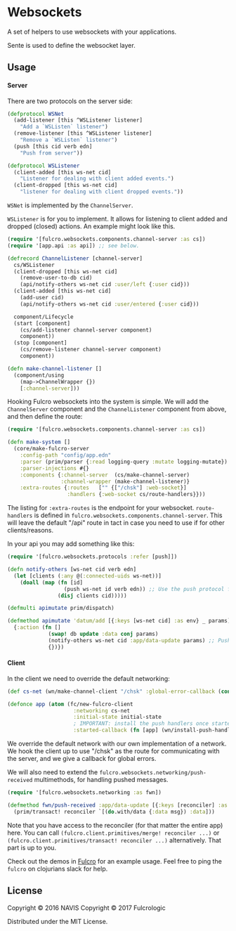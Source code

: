 # Websockets

A set of helpers to use websockets with your applications.

Sente is used to define the websocket layer.

## Usage

#### Server

There are two protocols on the server side:

```clojure
(defprotocol WSNet
  (add-listener [this ^WSListener listener]
    "Add a `WSListen` listener")
  (remove-listener [this ^WSListener listener]
    "Remove a `WSListen` listener")
  (push [this cid verb edn]
    "Push from server"))

(defprotocol WSListener
  (client-added [this ws-net cid]
    "Listener for dealing with client added events.")
  (client-dropped [this ws-net cid]
    "listener for dealing with client dropped events."))
```

`WSNet` is implemented by the `ChannelServer`.

`WSListener` is for you to implement. It allows for listening to client added and dropped (closed) actions. An example might look like this.

```clojure
(require '[fulcro.websockets.components.channel-server :as cs])
(require '[app.api :as api]) ;; see below.

(defrecord ChannelListener [channel-server]
  cs/WSListener
  (client-dropped [this ws-net cid]
    (remove-user-to-db cid)
    (api/notify-others ws-net cid :user/left {:user cid}))
  (client-added [this ws-net cid]
    (add-user cid)
    (api/notify-others ws-net cid :user/entered {:user cid}))

  component/Lifecycle
  (start [component]
    (cs/add-listener channel-server component)
    component))
  (stop [component]
    (cs/remove-listener channel-server component)
    component))

(defn make-channel-listener []
  (component/using
    (map->ChannelWrapper {})
    [:channel-server]))
```

Hooking Fulcro websockets into the system is simple. We will add the `ChannelServer` component and the `ChannelListener` component from above, and then define the route:

```clojure
(require '[fulcro.websockets.components.channel-server :as cs])

(defn make-system []
  (core/make-fulcro-server
    :config-path "config/app.edn"
    :parser (prim/parser {:read logging-query :mutate logging-mutate})
    :parser-injections #{}
    :components {:channel-server  (cs/make-channel-server)
                 :channel-wrapper (make-channel-listener)}
    :extra-routes {:routes   ["" {["/chsk"] :web-socket}]
                   :handlers {:web-socket cs/route-handlers}}))
```

The listing for `:extra-routes` is the endpoint for your websocket. `route-handlers` is defined in `fulcro.websockets.components.channel-server`. This will leave the default "/api" route in tact in case you need to use if for other clients/reasons.

In your api you may add something like this:

```clojure
(require '[fulcro.websockets.protocols :refer [push]])

(defn notify-others [ws-net cid verb edn]
  (let [clients (:any @(:connected-uids ws-net))]
    (doall (map (fn [id]
                  (push ws-net id verb edn)) ;; Use the push protocol function on the ws-net to send to clients.
                (disj clients cid)))))

(defmulti apimutate prim/dispatch)

(defmethod apimutate 'datum/add [{:keys [ws-net cid] :as env} _ params] ;; ws-net is the protocol defined in fulcro-websockets and it is added to the environment for use by mutations and components.
  {:action (fn []
             (swap! db update :data conj params)
             (notify-others ws-net cid :app/data-update params) ;; Push to topic with data (params) excluding cid
             {})})
```

#### Client

In the client we need to override the default networking:

```clojure
(def cs-net (wn/make-channel-client "/chsk" :global-error-callback (constantly nil)))

(defonce app (atom (fc/new-fulcro-client
                     :networking cs-net
                     :initial-state initial-state
                     ; IMPORTANT: install the push handlers once started! push-received won't work unless you do this.
                     :started-callback (fn [app] (wn/install-push-handlers cs-net app)))))
```

We override the default network with our own implementation of a network. We hook the client up to use "/chsk" as the route for communicating with the server, and we give a callback for global errors.

We will also need to extend the `fulcro.websockets.networking/push-received` multimethods, for handling pushed messages.

```clojure
(require '[fulcro.websockets.networking :as fwn])

(defmethod fwn/push-received :app/data-update [{:keys [reconciler] :as app} {:keys [topic msg] :as message}] ;; message => {:topic verb :msg edn}
  (prim/transact! reconciler `[(do.with/data {:data msg}) :data]))
```

Note that you have access to the reconciler (for that matter the entire app) here. You can call `(fulcro.client.primitives/merge! reconciler ...)` or `(fulcro.client.primitives/transact! reconciler ...)` alternatively. That part is up to you.


Check out the demos in [Fulcro](https://github.com/fulcrologic/fulcro) for an example usage. Feel free to ping the `fulcro` on clojurians slack for help.

## License

Copyright © 2016 NAVIS
Copyright © 2017 Fulcrologic

Distributed under the MIT License.
